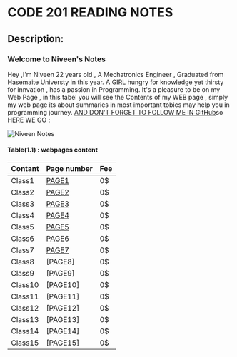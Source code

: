 # CODE 201 READING NOTES
## Description: 
### Welcome to Niveen's Notes

Hey ,I'm Niveen 22 years old , A Mechatronics Engineer , Graduated from Hasemaite Universty in this year. A GIRL hungry for knowledge yet thirsty for innvation , has a passion in Programming. It's a pleasure to be on my Web Page , in this tabel you will see the Contents of my WEB page , simply my web page its about summaries in most important tobics may help you in programming journey. [AND DON'T FORGET TO FOLLOW ME IN GitHub](https://github.com/NiveenAlSmadi)so HERE WE GO :
   
![Niveen Notes](https://render.fineartamerica.com/images/images-profile-flow/400/images/artworkimages/mediumlarge/2/school-spiral-notebook-shelly-rasche.jpg)  

#### Table(1.1) : webpages content 



Contant | Page number  | Fee |
---------| ----------- |------|
Class1 | [PAGE1](https://niveenalsmadi.github.io/code-201-reading-notes/class-01)| 0$ |
Class2 |[PAGE2](https://niveenalsmadi.github.io/code-201-reading-notes/class-02)|0$|
Class3 |[PAGE3](https://niveenalsmadi.github.io/code-201-reading-notes/class-03)|  0$| 
Class4 |[PAGE4](https://niveenalsmadi.github.io/code-201-reading-notes/class-04) | 0$| 
Class5 |[PAGE5](https://niveenalsmadi.github.io/code-201-reading-notes/class-05)|  0$| 
Class6 |[PAGE6](https://niveenalsmadi.github.io/code-201-reading-notes/class-06)|  0$|
Class7 |[PAGE7](https://niveenalsmadi.github.io/code-201-reading-notes/class-07)|  0$|
Class8 |[PAGE8]|  0$| 
Class9 |[PAGE9]|  0$| 
Class10|[PAGE10]| 0$| 
Class11|[PAGE11]| 0$|
Class12|[PAGE12]| 0$|
Class13|[PAGE13]| 0$| 
Class14|[PAGE14]| 0$| 
Class15|[PAGE15]| 0$| 

  
  




